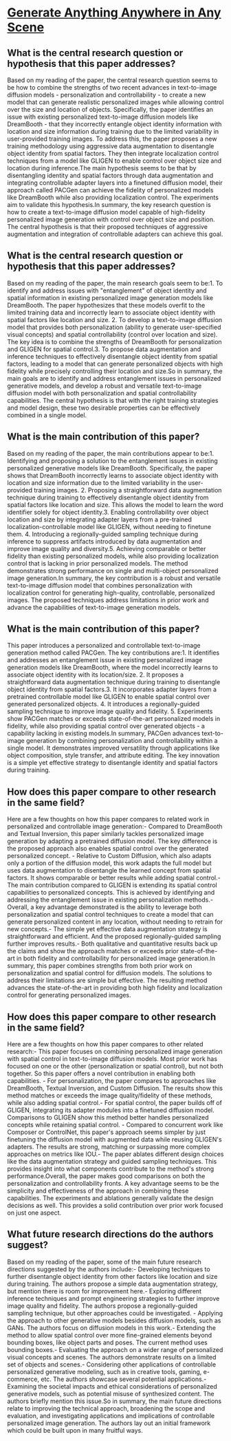 # [Generate Anything Anywhere in Any Scene](https://arxiv.org/abs/2306.17154)

## What is the central research question or hypothesis that this paper addresses?

Based on my reading of the paper, the central research question seems to be how to combine the strengths of two recent advances in text-to-image diffusion models - personalization and controllability - to create a new model that can generate realistic personalized images while allowing control over the size and location of objects. Specifically, the paper identifies an issue with existing personalized text-to-image diffusion models like DreamBooth - that they incorrectly entangle object identity information with location and size information during training due to the limited variability in user-provided training images. To address this, the paper proposes a new training methodology using aggressive data augmentation to disentangle object identity from spatial factors. They then integrate localization control techniques from a model like GLIGEN to enable control over object size and location during inference.The main hypothesis seems to be that by disentangling identity and spatial factors through data augmentation and integrating controllable adapter layers into a finetuned diffusion model, their approach called PACGen can achieve the fidelity of personalized models like DreamBooth while also providing localization control. The experiments aim to validate this hypothesis.In summary, the key research question is how to create a text-to-image diffusion model capable of high-fidelity personalized image generation with control over object size and position. The central hypothesis is that their proposed techniques of aggressive augmentation and integration of controllable adapters can achieve this goal.


## What is the central research question or hypothesis that this paper addresses?

Based on my reading of the paper, the main research goals seem to be:1. To identify and address issues with "entanglement" of object identity and spatial information in existing personalized image generation models like DreamBooth. The paper hypothesizes that these models overfit to the limited training data and incorrectly learn to associate object identity with spatial factors like location and size. 2. To develop a text-to-image diffusion model that provides both personalization (ability to generate user-specified visual concepts) and spatial controllability (control over location and size). The key idea is to combine the strengths of DreamBooth for personalization and GLIGEN for spatial control.3. To propose data augmentation and inference techniques to effectively disentangle object identity from spatial factors, leading to a model that can generate personalized objects with high fidelity while precisely controlling their location and size.So in summary, the main goals are to identify and address entanglement issues in personalized generative models, and develop a robust and versatile text-to-image diffusion model with both personalization and spatial controllability capabilities. The central hypothesis is that with the right training strategies and model design, these two desirable properties can be effectively combined in a single model.


## What is the main contribution of this paper?

Based on my reading of the paper, the main contributions appear to be:1. Identifying and proposing a solution to the entanglement issues in existing personalized generative models like DreamBooth. Specifically, the paper shows that DreamBooth incorrectly learns to associate object identity with location and size information due to the limited variability in the user-provided training images. 2. Proposing a straightforward data augmentation technique during training to effectively disentangle object identity from spatial factors like location and size. This allows the model to learn the word identifier solely for object identity.3. Enabling controllability over object location and size by integrating adapter layers from a pre-trained localization-controllable model like GLIGEN, without needing to finetune them. 4. Introducing a regionally-guided sampling technique during inference to suppress artifacts introduced by data augmentation and improve image quality and diversity.5. Achieving comparable or better fidelity than existing personalized models, while also providing localization control that is lacking in prior personalized models. The method demonstrates strong performance on single and multi-object personalized image generation.In summary, the key contribution is a robust and versatile text-to-image diffusion model that combines personalization with localization control for generating high-quality, controllable, personalized images. The proposed techniques address limitations in prior work and advance the capabilities of text-to-image generation models.


## What is the main contribution of this paper?

This paper introduces a personalized and controllable text-to-image generation method called PACGen. The key contributions are:1. It identifies and addresses an entanglement issue in existing personalized image generation models like DreamBooth, where the model incorrectly learns to associate object identity with its location/size. 2. It proposes a straightforward data augmentation technique during training to disentangle object identity from spatial factors.3. It incorporates adapter layers from a pretrained controllable model like GLIGEN to enable spatial control over generated personalized objects. 4. It introduces a regionally-guided sampling technique to improve image quality and fidelity. 5. Experiments show PACGen matches or exceeds state-of-the-art personalized models in fidelity, while also providing spatial control over generated objects - a capability lacking in existing models.In summary, PACGen advances text-to-image generation by combining personalization and controllability within a single model. It demonstrates improved versatility through applications like object composition, style transfer, and attribute editing. The key innovation is a simple yet effective strategy to disentangle identity and spatial factors during training.


## How does this paper compare to other research in the same field?

Here are a few thoughts on how this paper compares to related work in personalized and controllable image generation:- Compared to DreamBooth and Textual Inversion, this paper similarly tackles personalized image generation by adapting a pretrained diffusion model. The key difference is the proposed approach also enables spatial control over the generated personalized concept. - Relative to Custom Diffusion, which also adapts only a portion of the diffusion model, this work adapts the full model but uses data augmentation to disentangle the learned concept from spatial factors. It shows comparable or better results while adding spatial control.- The main contribution compared to GLIGEN is extending its spatial control capabilities to personalized concepts. This is achieved by identifying and addressing the entanglement issue in existing personalization methods.- Overall, a key advantage demonstrated is the ability to leverage both personalization and spatial control techniques to create a model that can generate personalized content in any location, without needing to retrain for new concepts.- The simple yet effective data augmentation strategy is straightforward and efficient. And the proposed regionally-guided sampling further improves results.- Both qualitative and quantitative results back up the claims and show the approach matches or exceeds prior state-of-the-art in both fidelity and controllability for personalized image generation.In summary, this paper combines strengths from both prior work on personalization and spatial control for diffusion models. The solutions to address their limitations are simple but effective. The resulting method advances the state-of-the-art in providing both high fidelity and localization control for generating personalized images.


## How does this paper compare to other research in the same field?

Here are a few thoughts on how this paper compares to other related research:- This paper focuses on combining personalized image generation with spatial control in text-to-image diffusion models. Most prior work has focused on one or the other (personalization or spatial control), but not both together. So this paper offers a novel contribution in enabling both capabilities. - For personalization, the paper compares to approaches like DreamBooth, Textual Inversion, and Custom Diffusion. The results show this method matches or exceeds the image quality/fidelity of these methods, while also adding spatial control.- For spatial control, the paper builds off of GLIGEN, integrating its adapter modules into a finetuned diffusion model. Comparisons to GLIGEN show this method better handles personalized concepts while retaining spatial control. - Compared to concurrent work like Composer or ControlNet, this paper's approach seems simpler by just finetuning the diffusion model with augmented data while reusing GLIGEN's adapters. The results are strong, matching or surpassing more complex approaches on metrics like IOU.- The paper ablates different design choices like the data augmentation strategy and guided sampling techniques. This provides insight into what components contribute to the method's strong performance.Overall, the paper makes good comparisons on both the personalization and controllability fronts. A key advantage seems to be the simplicity and effectiveness of the approach in combining these capabilities. The experiments and ablations generally validate the design decisions as well. This provides a solid contribution over prior work focused on just one aspect.


## What future research directions do the authors suggest?

Based on my reading of the paper, some of the main future research directions suggested by the authors include:- Developing techniques to further disentangle object identity from other factors like location and size during training. The authors propose a simple data augmentation strategy, but mention there is room for improvement here.- Exploring different inference techniques and prompt engineering strategies to further improve image quality and fidelity. The authors propose a regionally-guided sampling technique, but other approaches could be investigated. - Applying the approach to other generative models besides diffusion models, such as GANs. The authors focus on diffusion models in this work.- Extending the method to allow spatial control over more fine-grained elements beyond bounding boxes, like object parts and poses. The current method uses bounding boxes.- Evaluating the approach on a wider range of personalized visual concepts and scenes. The authors demonstrate results on a limited set of objects and scenes.- Considering other applications of controllable personalized generative modeling, such as in creative tools, gaming, e-commerce, etc. The authors showcase several potential applications.- Examining the societal impacts and ethical considerations of personalized generative models, such as potential misuse of synthesized content. The authors briefly mention this issue.So in summary, the main future directions relate to improving the technical approach, broadening the scope and evaluation, and investigating applications and implications of controllable personalized image generation. The authors lay out an initial framework which could be built upon in many fruitful ways.
